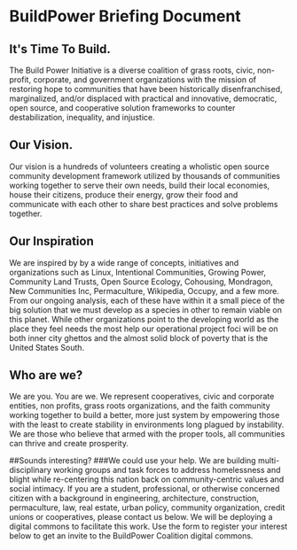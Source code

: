 # BuildPower Briefing Document

## It's Time To Build.

The Build Power Initiative is a diverse coalition of grass roots, civic, non-profit, corporate, and government organizations with the mission of restoring hope to communities that have been historically disenfranchised, marginalized, and/or displaced with practical and innovative, democratic, open source, and cooperative solution frameworks to counter destabilization, inequality, and injustice. 

## Our Vision.
Our vision is a hundreds of volunteers creating a wholistic open source community development framework utilized by thousands of communities working together to serve their own needs, build their local economies, house their citizens, produce their energy, grow their  food and communicate with each other to share best practices and solve problems together.

## Our Inspiration
We are inspired by by a wide range of concepts, initiatives and organizations such as Linux, Intentional Communities, Growing Power, Community Land Trusts, Open Source Ecology, Cohousing, Mondragon, New Communities Inc, Permaculture, Wikipedia, Occupy, and a few more.  From our ongoing analysis, each of these have within it a small piece of the big solution that we must develop as a species in other to remain viable on this planet.  While other organizations point to the developing world as the place they feel needs the most help our operational project foci will be on both inner city ghettos and the almost solid block of poverty that is the United States South.

## Who are we?
We are you.  You are we.  We represent cooperatives, civic and corporate entities, non profits, grass roots organizations, and the faith community working together to build a better, more just system by empowering those with the least to create stability in environments long plagued by instability.  We are those who believe that armed with the proper tools, all communities can thrive and create prosperity.

##Sounds interesting?
###We could use your help.
We are building multi-disciplinary working groups and task forces to address homelessness and blight while re-centering this nation back on community-centric values and social intimacy.  If you are a student, professional, or otherwise concerned citizen with a background in engineering, architecture, construction, permaculture, law, real estate, urban policy, community organization, credit unions or cooperatives, please contact us below.  We will be deploying a digital commons to facilitate this work.  Use the form to register your interest below to get an invite to the BuildPower Coalition digital commons.
